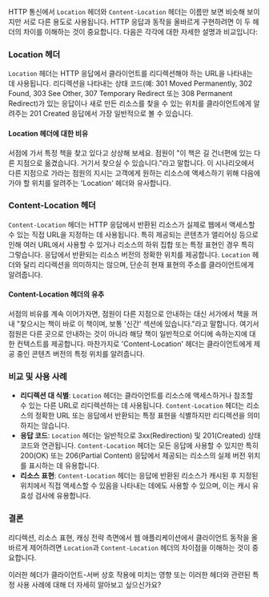 HTTP 통신에서 `Location` 헤더와 `Content-Location` 헤더는 이름만 보면 비슷해 보이지만 서로 다른 용도로 사용됩니다. HTTP 응답과 동작을 올바르게 구현하려면 이 두 헤더의 차이를 이해하는 것이 중요합니다. 다음은 각각에 대한 자세한 설명과 비교입니다:

### Location 헤더

`Location` 헤더는 HTTP 응답에서 클라이언트를 리디렉션해야 하는 URL을 나타내는 데 사용됩니다. 리디렉션을 나타내는 상태 코드(예: 301 Moved Permanently, 302 Found, 303 See Other, 307 Temporary Redirect 또는 308 Permanent Redirect)가 있는 응답이나 새로 만든 리소스를 찾을 수 있는 위치를 클라이언트에게 알려주는 201 Created 응답에서 가장 일반적으로 볼 수 있습니다.

#### Location 헤더에 대한 비유

서점에 가서 특정 책을 찾고 있다고 상상해 보세요. 점원이 "이 책은 길 건너편에 있는 다른 지점으로 옮겼습니다. 거기서 찾으실 수 있습니다."라고 말합니다. 이 시나리오에서 다른 지점으로 가라는 점원의 지시는 고객에게 원하는 리소스에 액세스하기 위해 다음에 가야 할 위치를 알려주는 'Location' 헤더와 유사합니다.

### Content-Location 헤더

`Content-Location` 헤더는 HTTP 응답에서 반환된 리소스가 실제로 웹에서 액세스할 수 있는 직접 URL을 지정하는 데 사용됩니다. 특히 제공되는 콘텐츠가 앨리어싱 등으로 인해 여러 URL에서 사용할 수 있거나 리소스의 하위 집합 또는 특정 표현인 경우 특히 그렇습니다. 응답에서 반환되는 리소스 버전의 정확한 위치를 제공합니다. `Location` 헤더와 달리 리디렉션을 의미하지는 않으며, 단순히 현재 표현의 주소를 클라이언트에게 알려줍니다.

#### Content-Location 헤더의 유추

서점의 비유를 계속 이어가자면, 점원이 다른 지점으로 안내하는 대신 서가에서 책을 꺼내 "찾으시는 책이 바로 이 책이며, 보통 '신간' 섹션에 있습니다."라고 말합니다. 여기서 점원은 다른 곳으로 안내하는 것이 아니라 해당 책이 일반적으로 어디에 속하는지에 대한 컨텍스트를 제공합니다. 마찬가지로 'Content-Location' 헤더는 클라이언트에게 제공 중인 콘텐츠 버전의 특정 위치를 알려줍니다.

### 비교 및 사용 사례

- **리디렉션 대 식별**: `Location` 헤더는 클라이언트를 리소스에 액세스하거나 참조할 수 있는 다른 URL로 리디렉션하는 데 사용됩니다. `Content-Location` 헤더는 리소스의 정확한 URL 또는 응답에서 반환되는 특정 표현을 식별하지만 리디렉션을 의미하지는 않습니다.
- **응답 코드**: `Location` 헤더는 일반적으로 3xx(Redirection) 및 201(Created) 상태 코드와 연관됩니다. `Content-Location` 헤더는 모든 응답에 사용할 수 있지만 특히 200(OK) 또는 206(Partial Content) 응답에서 제공되는 리소스의 실제 버전 위치를 표시하는 데 유용합니다.
- **리소스 표현**: `Content-Location` 헤더는 응답에 반환된 리소스가 캐시된 후 지정된 위치에서 직접 액세스할 수 있음을 나타내는 데에도 사용할 수 있으며, 이는 캐시 유효성 검사에 유용합니다.

### 결론

리디렉션, 리소스 표현, 캐싱 전략 측면에서 웹 애플리케이션에서 클라이언트 동작을 올바르게 제어하려면 `Location`과 `Content-Location` 헤더의 차이점을 이해하는 것이 중요합니다.

이러한 헤더가 클라이언트-서버 상호 작용에 미치는 영향 또는 이러한 헤더와 관련된 특정 사용 사례에 대해 더 자세히 알아보고 싶으신가요?